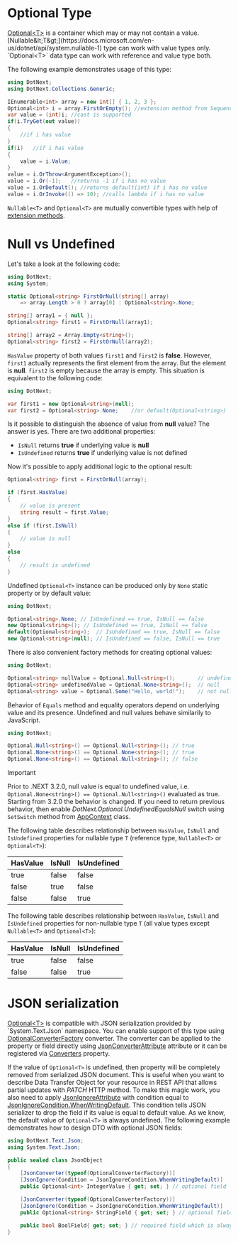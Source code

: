 Optional Type
====
[Optional&lt;T&gt;](xref:DotNext.Optional`1) is a container which may or may not contain a value. [Nullable&lt;T&gt;](https://docs.microsoft.com/en-us/dotnet/api/system.nullable-1) type can work with value types only. `Optional<T>` data type can work with reference and value type both.

The following example demonstrates usage of this type:
```csharp
using DotNext;
using DotNext.Collections.Generic;

IEnumerable<int> array = new int[] { 1, 2, 3 };
Optional<int> i = array.FirstOrEmpty(); //extension method from Sequence class
var value = (int)i; //cast is supported
if(i.TryGet(out value))
{
    //if i has value
}
if(i)   //if i has value
{
    value = i.Value;
}
value = i.OrThrow<ArgumentException>();
value = i.Or(-1);   //returns -1 if i has no value
value = i.OrDefault(); //returns default(int) if i has no value
value = i.OrInvoke(() => 10); //calls lambda if i has no value
```

`Nullable<T>` and `Optional<T>` are mutually convertible types with help of [extension methods](xref:DotNext.Optional).

# Null vs Undefined
Let's take a look at the following code:
```csharp
using DotNext;
using System;

static Optional<string> FirstOrNull(string[] array)
    => array.Length > 0 ? array[0] : Optional<string>.None;

string[] array1 = { null };
Optional<string> first1 = FirstOrNull(array1);

string[] array2 = Array.Empty<string>();
Optional<string> first2 = FirstOrNull(array2);
```

`HasValue` property of both values `first1` and `first2` is **false**. However, `first1` actually represents the first element from the array. But the element is **null**. `first2` is empty because the array is empty. This situation is equivalent to the following code:
```csharp
using DotNext;

var first1 = new Optional<string>(null);
var first2 = Optional<string>.None;    //or default(Optional<string>)
```

Is it possible to distinguish the absence of value from **null** value? The answer is yes. There are two additional properties:
* `IsNull` returns **true** if underlying value is **null**
* `IsUndefined` returns **true** if underlying value is not defined

Now it's possible to apply additional logic to the optional result:
```csharp
Optional<string> first = FirstOrNull(array);

if (first.HasValue)
{
    // value is present
    string result = first.Value;
}
else if (first.IsNull)
{
    // value is null
}
else
{
    // result is undefined
}
```

Undefined `Optional<T>` instance can be produced only by `None` static property or by default value:
```csharp
using DotNext;

Optional<string>.None; // IsUndefined == true, IsNull == false
new Optional<string>(); // IsUndefined == true, IsNull == false
default(Optional<string>);  // IsUndefined == true, IsNull == false
new Optional<string>(null); // IsUndefined == false, IsNull == true
```

There is also convenient factory methods for creating optional values:
```csharp
using DotNext;

Optional<string> nullValue = Optional.Null<string>();       // undefined
Optional<string> undefinedValue = Optional.None<string>();  // null
Optional<string> value = Optional.Some("Hello, world!");    // not null
```

Behavior of `Equals` method and equality operators depend on underlying value and its presence. Undefined and null values behave similarily to JavaScript.
```csharp
using DotNext;

Optional.Null<string>() == Optional.Null<string>(); // true
Optional.None<string>() == Optional.None<string>(); // true
Optional.None<string>() == Optional.Null<string>(); // false
```

> [!IMPORTANT]
> Prior to .NEXT 3.2.0, null value is equal to undefined value, i.e. `Optional.None<string>() == Optional.Null<string>()` evaluated as true. Starting from 3.2.0 the behavior is changed. If you need to return previous behavior, then enable _DotNext.Optional.UndefinedEqualsNull_ switch using `SetSwitch` method from [AppContext](https://docs.microsoft.com/en-us/dotnet/api/system.appcontext) class.

The following table describes relationship between `HasValue`, `IsNull` and `IsUndefined` properties for nullable type `T` (reference type, `Nullable<T>` or `Optional<T>`):

| HasValue | IsNull | IsUndefined |
| ---- | ---- | ---- |
| true | false | false |
| false | true | false |
| false | false | true |

The following table describes relationship between `HasValue`, `IsNull` and `IsUndefined` properties for non-nullable type `T` (all value types except `Nullable<T>` and `Optional<T>`):

| HasValue | IsNull | IsUndefined |
| ---- | ---- | ---- |
| true | false | false |
| false | false | true |

# JSON serialization
[Optional&lt;T&gt;](xref:DotNext.Optional`1) is compatible with JSON serialization provided by `System.Text.Json` namespace. You can enable support of this type using [OptionalConverterFactory](xref:DotNext.Text.Json.OptionalConverterFactory) converter. The converter can be applied to the property or field directly using [JsonConverterAttribute](https://docs.microsoft.com/en-us/dotnet/api/system.text.json.serialization.jsonconverterattribute) attribute or it can be registered via [Converters](https://docs.microsoft.com/en-us/dotnet/api/system.text.json.jsonserializeroptions.converters) property.

If the value of `Optional<T>` is undefined, then property will be completely removed from serialized JSON document. This is useful when you want to describe Data Transfer Object for your resource in REST API that allows partial updates with _PATCH_ HTTP method. To make this magic work, you also need to apply [JsonIgnoreAttribute](https://docs.microsoft.com/en-us/dotnet/api/system.text.json.serialization.jsonignoreattribute) with condition equal to [JsonIgnoreCondition.WhenWritingDefault](https://docs.microsoft.com/en-us/dotnet/api/system.text.json.serialization.jsonignorecondition). This condition tells JSON serializer to drop the field if its value is equal to default value. As we know, the default value of `Optional<T>` is always undefined. The following example demonstrates how to design DTO with optional JSON fields:
```csharp
using DotNext.Text.Json;
using System.Text.Json;

public sealed class JsonObject
{
    [JsonConverter(typeof(OptionalConverterFactory))]
    [JsonIgnore(Condition = JsonIgnoreCondition.WhenWritingDefault)]
    public Optional<int> IntegerValue { get; set; } // optional field

    [JsonConverter(typeof(OptionalConverterFactory))]
    [JsonIgnore(Condition = JsonIgnoreCondition.WhenWritingDefault)]
    public Optional<string> StringField { get; set; } // optional field

    public bool BoolField{ get; set; } // required field which is always presented in JSON
}
```